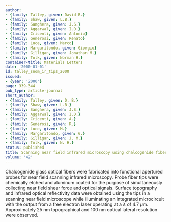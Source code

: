 ```yaml
---
author:
- {family: Talley, given: David B.}
- {family: Shaw, given: L.B.}
- {family: Sanghera, given: J.S.}
- {family: Aggarwal, given: I.D.}
- {family: Cricenti, given: Antonio}
- {family: Generosi, given: Renato}
- {family: Luce, given: Marco}
- {family: Margaritondo, given: Giorgio}
- {family: Gilligan, given: Jonathan M.}
- {family: Tolk, given: Norman H.}
container-title: Materials Letters
date: '2000-01-01'
id: talley_snom_ir_tips_2000
issued:
- {year: '2000'}
page: 339-344
pub_type: article-journal
short_author:
- {family: Talley, given: D. B.}
- {family: Shaw, given: L.B.}
- {family: Sanghera, given: J.S.}
- {family: Aggarwal, given: I.D.}
- {family: Cricenti, given: A.}
- {family: Generosi, given: R.}
- {family: Luce, given: M.}
- {family: Margaritondo, given: G.}
- {family: Gilligan, given: J. M.}
- {family: Tolk, given: N. H.}
status: published
title: Scanning near field infrared microscopy using chalcogenide fiber tips
volume: '42'
---
```

Chalcogenide glass optical fibers were fabricated into functional apertured probes for near field scanning infrared microscopy. Probe fiber tips were chemically etched and aluminum coated for the purpose of simultaneously collecting near field shear force and optical signals. Surface topography and infrared optical reflectivity data were obtained using the tips in a scanning near field microscope while illuminating an integrated microcircuit with the output from a free electron laser operating at a $\lambda$ of 4.7 $\mu$m. Approximately 25 nm topographical and 100 nm optical lateral resolution were observed.

